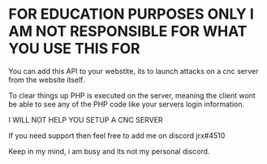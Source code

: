 # FOR EDUCATION PURPOSES ONLY I AM NOT RESPONSIBLE FOR WHAT YOU USE THIS FOR

You can add this API to your webstite, its to launch attacks on a cnc server from the website itself. 

To clear things up PHP is executed on the server, meaning the client wont be able to see any of the PHP code like your servers login information.  

I WILL NOT HELP YOU SETUP A CNC SERVER

If you need support then feel free to add me on discord
jrx#4510

Keep in my mind, i am busy and its not my personal discord.
